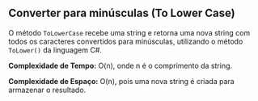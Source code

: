 ## Converter para minúsculas (To Lower Case)

O método `ToLowerCase` recebe uma string e retorna uma nova string com todos os caracteres convertidos para minúsculas, utilizando o método `ToLower()` da linguagem C#.

**Complexidade de Tempo:** O(n), onde n é o comprimento da string.

**Complexidade de Espaço:** O(n), pois uma nova string é criada para armazenar o resultado.
